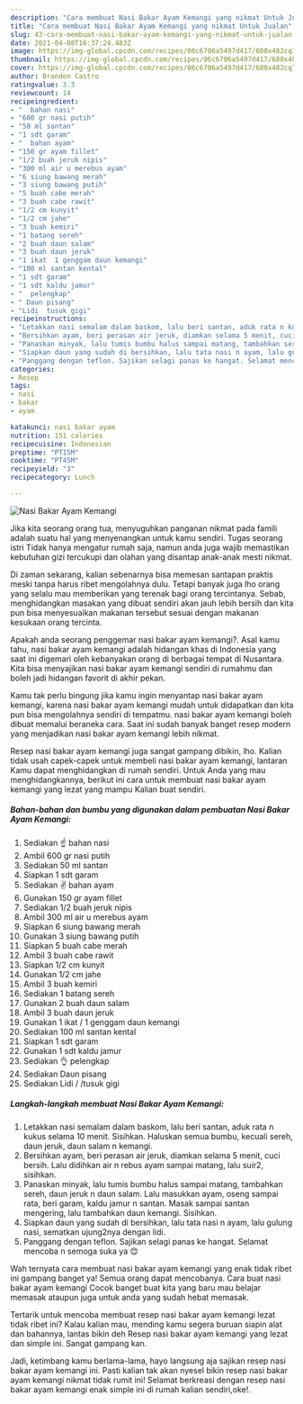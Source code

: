 ```yaml
---
description: "Cara membuat Nasi Bakar Ayam Kemangi yang nikmat Untuk Jualan"
title: "Cara membuat Nasi Bakar Ayam Kemangi yang nikmat Untuk Jualan"
slug: 43-cara-membuat-nasi-bakar-ayam-kemangi-yang-nikmat-untuk-jualan
date: 2021-04-08T16:37:24.483Z
image: https://img-global.cpcdn.com/recipes/06c6706a5497d417/680x482cq70/nasi-bakar-ayam-kemangi-foto-resep-utama.jpg
thumbnail: https://img-global.cpcdn.com/recipes/06c6706a5497d417/680x482cq70/nasi-bakar-ayam-kemangi-foto-resep-utama.jpg
cover: https://img-global.cpcdn.com/recipes/06c6706a5497d417/680x482cq70/nasi-bakar-ayam-kemangi-foto-resep-utama.jpg
author: Brandon Castro
ratingvalue: 3.3
reviewcount: 14
recipeingredient:
- "  bahan nasi"
- "600 gr nasi putih"
- "50 ml santan"
- "1 sdt garam"
- "  bahan ayam"
- "150 gr ayam fillet"
- "1/2 buah jeruk nipis"
- "300 ml air u merebus ayam"
- "6 siung bawang merah"
- "3 siung bawang putih"
- "5 buah cabe merah"
- "3 buah cabe rawit"
- "1/2 cm kunyit"
- "1/2 cm jahe"
- "3 buah kemiri"
- "1 batang sereh"
- "2 buah daun salam"
- "3 buah daun jeruk"
- "1 ikat  1 genggam daun kemangi"
- "100 ml santan kental"
- "1 sdt garam"
- "1 sdt kaldu jamur"
- "  pelengkap"
- " Daun pisang"
- "Lidi  tusuk gigi"
recipeinstructions:
- "Letakkan nasi semalam dalam baskom, lalu beri santan, aduk rata n kukus selama 10 menit. Sisihkan. Haluskan semua bumbu, kecuali sereh, daun jeruk, daun salam n kemangi."
- "Bersihkan ayam, beri perasan air jeruk, diamkan selama 5 menit, cuci bersih. Lalu didihkan air n rebus ayam sampai matang, lalu suir2, sisihkan."
- "Panaskan minyak, lalu tumis bumbu halus sampai matang, tambahkan sereh, daun jeruk n daun salam. Lalu masukkan ayam, oseng sampai rata, beri garam, kaldu jamur n santan. Masak sampai santan mengering, lalu tambahkan daun kemangi. Sisihkan."
- "Siapkan daun yang sudah di bersihkan, lalu tata nasi n ayam, lalu gulung nasi, sematkan ujung2nya dengan lidi."
- "Panggang dengan teflon. Sajikan selagi panas ke hangat. Selamat mencoba n semoga suka ya 😊"
categories:
- Resep
tags:
- nasi
- bakar
- ayam

katakunci: nasi bakar ayam 
nutrition: 151 calories
recipecuisine: Indonesian
preptime: "PT15M"
cooktime: "PT45M"
recipeyield: "3"
recipecategory: Lunch

---
```



![Nasi Bakar Ayam Kemangi](https://img-global.cpcdn.com/recipes/06c6706a5497d417/680x482cq70/nasi-bakar-ayam-kemangi-foto-resep-utama.jpg)

Jika kita seorang orang tua, menyuguhkan panganan nikmat pada famili adalah suatu hal yang menyenangkan untuk kamu sendiri. Tugas seorang istri Tidak hanya mengatur rumah saja, namun anda juga wajib memastikan kebutuhan gizi tercukupi dan olahan yang disantap anak-anak mesti nikmat.

Di zaman  sekarang, kalian sebenarnya bisa memesan santapan praktis meski tanpa harus ribet mengolahnya dulu. Tetapi banyak juga lho orang yang selalu mau memberikan yang terenak bagi orang tercintanya. Sebab, menghidangkan masakan yang dibuat sendiri akan jauh lebih bersih dan kita pun bisa menyesuaikan makanan tersebut sesuai dengan makanan kesukaan orang tercinta. 



Apakah anda seorang penggemar nasi bakar ayam kemangi?. Asal kamu tahu, nasi bakar ayam kemangi adalah hidangan khas di Indonesia yang saat ini digemari oleh kebanyakan orang di berbagai tempat di Nusantara. Kita bisa menyajikan nasi bakar ayam kemangi sendiri di rumahmu dan boleh jadi hidangan favorit di akhir pekan.

Kamu tak perlu bingung jika kamu ingin menyantap nasi bakar ayam kemangi, karena nasi bakar ayam kemangi mudah untuk didapatkan dan kita pun bisa mengolahnya sendiri di tempatmu. nasi bakar ayam kemangi boleh dibuat memalui beraneka cara. Saat ini sudah banyak banget resep modern yang menjadikan nasi bakar ayam kemangi lebih nikmat.

Resep nasi bakar ayam kemangi juga sangat gampang dibikin, lho. Kalian tidak usah capek-capek untuk membeli nasi bakar ayam kemangi, lantaran Kamu dapat menghidangkan di rumah sendiri. Untuk Anda yang mau menghidangkannya, berikut ini cara untuk membuat nasi bakar ayam kemangi yang lezat yang mampu Kalian buat sendiri.

<!--inarticleads1-->

##### Bahan-bahan dan bumbu yang digunakan dalam pembuatan Nasi Bakar Ayam Kemangi:

1. Sediakan  ☝️ bahan nasi
1. Ambil 600 gr nasi putih
1. Sediakan 50 ml santan
1. Siapkan 1 sdt garam
1. Sediakan  ✌ bahan ayam
1. Gunakan 150 gr ayam fillet
1. Sediakan 1/2 buah jeruk nipis
1. Ambil 300 ml air u merebus ayam
1. Siapkan 6 siung bawang merah
1. Gunakan 3 siung bawang putih
1. Siapkan 5 buah cabe merah
1. Ambil 3 buah cabe rawit
1. Siapkan 1/2 cm kunyit
1. Gunakan 1/2 cm jahe
1. Ambil 3 buah kemiri
1. Sediakan 1 batang sereh
1. Gunakan 2 buah daun salam
1. Ambil 3 buah daun jeruk
1. Gunakan 1 ikat / 1 genggam daun kemangi
1. Sediakan 100 ml santan kental
1. Siapkan 1 sdt garam
1. Gunakan 1 sdt kaldu jamur
1. Sediakan  👌 pelengkap
1. Sediakan  Daun pisang
1. Sediakan Lidi / /tusuk gigi




<!--inarticleads2-->

##### Langkah-langkah membuat Nasi Bakar Ayam Kemangi:

1. Letakkan nasi semalam dalam baskom, lalu beri santan, aduk rata n kukus selama 10 menit. Sisihkan. Haluskan semua bumbu, kecuali sereh, daun jeruk, daun salam n kemangi.
1. Bersihkan ayam, beri perasan air jeruk, diamkan selama 5 menit, cuci bersih. Lalu didihkan air n rebus ayam sampai matang, lalu suir2, sisihkan.
1. Panaskan minyak, lalu tumis bumbu halus sampai matang, tambahkan sereh, daun jeruk n daun salam. Lalu masukkan ayam, oseng sampai rata, beri garam, kaldu jamur n santan. Masak sampai santan mengering, lalu tambahkan daun kemangi. Sisihkan.
1. Siapkan daun yang sudah di bersihkan, lalu tata nasi n ayam, lalu gulung nasi, sematkan ujung2nya dengan lidi.
1. Panggang dengan teflon. Sajikan selagi panas ke hangat. Selamat mencoba n semoga suka ya 😊




Wah ternyata cara membuat nasi bakar ayam kemangi yang enak tidak ribet ini gampang banget ya! Semua orang dapat mencobanya. Cara buat nasi bakar ayam kemangi Cocok banget buat kita yang baru mau belajar memasak ataupun juga untuk anda yang sudah hebat memasak.

Tertarik untuk mencoba membuat resep nasi bakar ayam kemangi lezat tidak ribet ini? Kalau kalian mau, mending kamu segera buruan siapin alat dan bahannya, lantas bikin deh Resep nasi bakar ayam kemangi yang lezat dan simple ini. Sangat gampang kan. 

Jadi, ketimbang kamu berlama-lama, hayo langsung aja sajikan resep nasi bakar ayam kemangi ini. Pasti kalian tak akan nyesel bikin resep nasi bakar ayam kemangi nikmat tidak rumit ini! Selamat berkreasi dengan resep nasi bakar ayam kemangi enak simple ini di rumah kalian sendiri,oke!.

